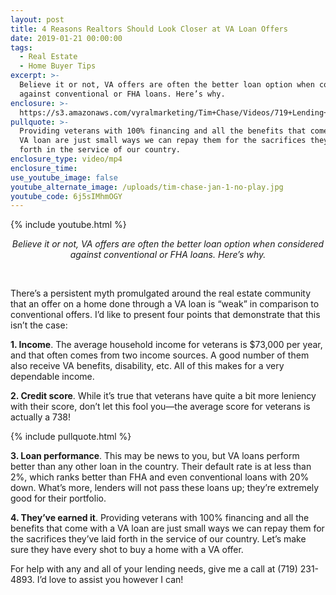 ```yaml
---
layout: post
title: 4 Reasons Realtors Should Look Closer at VA Loan Offers
date: 2019-01-21 00:00:00
tags:
  - Real Estate
  - Home Buyer Tips
excerpt: >-
  Believe it or not, VA offers are often the better loan option when considered
  against conventional or FHA loans. Here’s why.
enclosure: >-
  https://s3.amazonaws.com/vyralmarketing/Tim+Chase/Videos/719+Lending+-+4+Reasons+Sellers+Should+Look+Closer+at+VA+Loan+Offers.mp4
pullquote: >-
  Providing veterans with 100% financing and all the benefits that come with a
  VA loan are just small ways we can repay them for the sacrifices they’ve laid
  forth in the service of our country.
enclosure_type: video/mp4
enclosure_time:
use_youtube_image: false
youtube_alternate_image: /uploads/tim-chase-jan-1-no-play.jpg
youtube_code: 6j5sIMhmOGY
---
```


{% include youtube.html %}

<center><em>Believe it or not, VA offers are often the better loan option when considered against conventional or FHA loans. Here&rsquo;s why.</em></center>

 

There’s a persistent myth promulgated around the real estate community that an offer on a home done through a VA loan is “weak” in comparison to conventional offers. I’d like to present four points that demonstrate that this isn’t the case:

**1. Income**. The average household income for veterans is $73,000 per year, and that often comes from two income sources. A good number of them also receive VA benefits, disability, etc. All of this makes for a very dependable income.

**2. Credit score**. While it’s true that veterans have quite a bit more leniency with their score, don’t let this fool you—the average score for veterans is actually a 738!

{% include pullquote.html %}

**3. Loan performance**. This may be news to you, but VA loans perform better than any other loan in the country. Their default rate is at less than 2%, which ranks better than FHA and even conventional loans with 20% down. What’s more, lenders will not pass these loans up; they’re extremely good for their portfolio.

**4. They’ve earned it**. Providing veterans with 100% financing and all the benefits that come with a VA loan are just small ways we can repay them for the sacrifices they’ve laid forth in the service of our country. Let’s make sure they have every shot to buy a home with a VA offer.  

For help with any and all of your lending needs, give me a call at (719) 231-4893. I’d love to assist you however I can!
